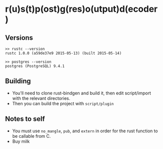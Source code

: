 # r(u)s(t)p(ost)g(res)o(utput)d(ecoder)

Versions
--------

```
>> rustc --version
rustc 1.0.0 (a59de37e9 2015-05-13) (built 2015-05-14)

>> postgres --version
postgres (PostgreSQL) 9.4.1
```

Building
--------

* You'll need to clone rust-bindgen and build it, then edit script/import with the relevant directories.
* Then you can build the project with `script/plugin`


Notes to self
-------------

* You must use `no_mangle`, `pub`, and `extern` in order for the rust function to be callable from C.
* Buy milk
